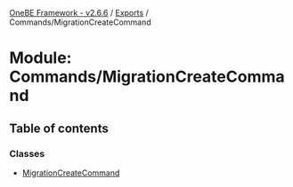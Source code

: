 [OneBE Framework - v2.6.6](../README.md) / [Exports](../modules.md) / Commands/MigrationCreateCommand

# Module: Commands/MigrationCreateCommand

## Table of contents

### Classes

- [MigrationCreateCommand](../classes/Commands_MigrationCreateCommand.MigrationCreateCommand.md)

